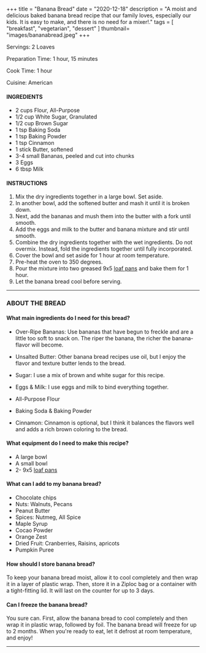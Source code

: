 +++
title = "Banana Bread"
date = "2020-12-18"
description = "A moist and delicious baked banana bread recipe that our family loves, especially our kids. It is easy to make, and there is no need for a mixer!."
tags = [
    "breakfast",
    "vegetarian",
    "dessert"
]
thumbnail= "images/bananabread.jpeg"
+++

Servings: 2 Loaves <!--more-->

Preparation Time: 1 hour, 15 minutes 

Cook Time: 1 hour 

Cuisine: American

#### INGREDIENTS

* 2 cups Flour, All-Purpose 
* 1/2 cup White Sugar, Granulated 
* 1/2 cup Brown Sugar
* 1 tsp Baking Soda
* 1 tsp Baking Powder
* 1 tsp Cinnamon  
* 1 stick Butter, softened 
* 3-4 small Bananas, peeled and cut into chunks 
* 3 Eggs 
* 6 tbsp Milk 

#### INSTRUCTIONS 

1. Mix the dry ingredients together in a large bowl. Set aside. 
2. In another bowl, add the softened butter and mash it until it is broken down. 
3. Next, add the bananas and mush them into the butter with a fork until smooth. 
4. Add the eggs and milk to the butter and banana mixture and stir until smooth. 
5. Combine the dry ingredients together with the wet ingredients. Do not overmix. Instead, fold the ingredients together until fully incorporated.
6. Cover the bowl and set aside for 1 hour at room temperature. 
7. Pre-heat the oven to 350 degrees. 
8. Pour the mixture into two greased 9x5 [loaf pans](https://amzn.to/3lhGhv0) and bake them for 1 hour. 
9. Let the banana bread cool before serving. 

---- 

### ABOUT THE BREAD 

#### What main ingredients do I need for this bread?

* Over-Ripe Bananas: Use bananas that have begun to freckle and are a little too soft to snack on. The riper the banana, the richer the banana-flavor will become. 

* Unsalted Butter: Other banana bread recipes use oil, but I enjoy the flavor and texture butter lends to the bread. 

* Sugar: I use a mix of brown and white sugar for this recipe. 

* Eggs & Milk: I use eggs and milk to bind everything together.

* All-Purpose Flour

* Baking Soda & Baking Powder

* Cinnamon: Cinnamon is optional, but I think it balances the flavors well and adds a rich brown coloring to the bread. 

#### What equipment do I need to make this recipe?

* A large bowl
* A small bowl
* 2- 9x5 [loaf pans](https://amzn.to/3lhGhv0)

#### What can I add to my banana bread?

* Chocolate chips 
* Nuts: Walnuts, Pecans
* Peanut Butter 
* Spices: Nutmeg, All Spice
* Maple Syrup 
* Cocao Powder
* Orange Zest 
* Dried Fruit: Cranberries, Raisins, apricots
* Pumpkin Puree 

#### How should I store banana bread? 

To keep your banana bread moist, allow it to cool completely and then wrap it in a layer of plastic wrap. Then, store it in a Ziploc bag or a container with a tight-fitting lid. It will last on the counter for up to 3 days. 

#### Can I freeze the banana bread?

You sure can. First, allow the banana bread to cool completely and then wrap it in plastic wrap, followed by foil. The banana bread will freeze for up to 2 months. When you're ready to eat, let it defrost at room temperature, and enjoy! 

---- 

